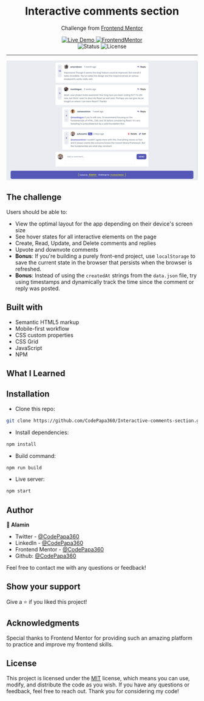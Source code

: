 <h1 align="center">Interactive comments section</h1>
<div align="center">

Challenge from [Frontend Mentor](https://www.frontendmentor.io/challenges)

</div>

<!-- Badges -->
<div align="center">

<!-- Live -->
<a href="https://interactive-comments-section-codepapa360.vercel.app/">
    <img src="https://custom-icon-badges.demolab.com/badge/Live%20Demo-blue?style=for-the-badge&logo=live360&labelColor=666666" alt="Live Demo" />
</a>

<!-- Frontend Mentor -->
<a href="#">
    <img src="https://img.shields.io/badge/Frontendmentor-100000?style=for-the-badge&logo=frontendmentor&logoColor=white&labelColor=666666&color=2490A9"  alt="FrontendMentor">
</a>
</div>

<div align="center">
<!-- Status -->

<!-- <img src="https://img.shields.io/badge/Status-Incomplete-red?style=flat" alt="Status" /> -->

<img src="https://img.shields.io/badge/Status-Completed-success?style=flat" alt="Status" />

<!-- Liceensee -->
<img src="https://img.shields.io/badge/License-MIT-blue?style=flat" alt="License" />
</div>

<hr>

<div align="center">

<p>

</p>

<!-- Screenshot -->
<a align="center" href="https://interactive-comments-section-codepapa360.vercel.app/">

![Screenshot](./screenshots/Interactive-comments-section-screenshot-codepapa360.png)

</a>

</div>

## The challenge

Users should be able to:

- View the optimal layout for the app depending on their device's screen size
- See hover states for all interactive elements on the page
- Create, Read, Update, and Delete comments and replies
- Upvote and downvote comments
- **Bonus**: If you're building a purely front-end project, use `localStorage` to save the current state in the browser that persists when the browser is refreshed.
- **Bonus**: Instead of using the `createdAt` strings from the `data.json` file, try using timestamps and dynamically track the time since the comment or reply was posted.

## Built with

- Semantic HTML5 markup
- Mobile-first workflow
- CSS custom properties
- CSS Grid
- JavaScript
- NPM

## What I Learned

## Installation

- Clone this repo:

```sh
git clone https://github.com/CodePapa360/Interactive-comments-section.git
```

- Install dependencies:

```sh
npm install
```

- Build command:

```sh
npm run build
```

- Live server:

```sh
npm start
```

## Author

<b>👤 Alamin</b>

- Twitter - [@CodePapa360](https://www.twitter.com/CodePapa360)
- LinkedIn - [@CodePapa360](https://www.linkedin.com/in/codepapa360)
- Frontend Mentor - [@CodePapa360](https://www.frontendmentor.io/profile/CodePapa360)
- Github: [@CodePapa360](https://github.com/codepapa360)

Feel free to contact me with any questions or feedback!

## Show your support

Give a ⭐️ if you liked this project!

## Acknowledgments

Special thanks to Frontend Mentor for providing such an amazing platform to practice and improve my frontend skills.

## License

This project is licensed under the [MIT](https://github.com/CodePapa360/Interactive-comments-section/blob/main/LICENSE.md) license, which means you can use, modify, and distribute the code as you wish. If you have any questions or feedback, feel free to reach out. Thank you for considering my code!
